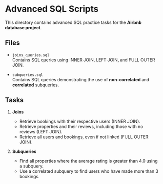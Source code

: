 # Advanced SQL Scripts

This directory contains advanced SQL practice tasks for the **Airbnb database project**.

## Files

- `joins_queries.sql`  
  Contains SQL queries using INNER JOIN, LEFT JOIN, and FULL OUTER JOIN.

- `subqueries.sql`  
  Contains SQL queries demonstrating the use of **non-correlated** and **correlated** subqueries.

## Tasks

1. **Joins**
   - Retrieve bookings with their respective users (INNER JOIN).
   - Retrieve properties and their reviews, including those with no reviews (LEFT JOIN).
   - Retrieve all users and bookings, even if not linked (FULL OUTER JOIN).

2. **Subqueries**
   - Find all properties where the average rating is greater than 4.0 using a subquery.
   - Use a correlated subquery to find users who have made more than 3 bookings.

 
